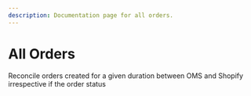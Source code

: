 ```yaml
---
description: Documentation page for all orders.
---
```


# All Orders

Reconcile orders created for a given duration between OMS and Shopify irrespective if the order status

